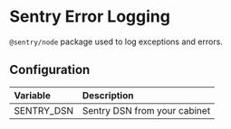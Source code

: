 # Sentry Error Logging

`@sentry/node` package used to log exceptions and errors.

## Configuration


| Variable                        | Description                                                                                                    |
| :------------------------------ | :------------------------------------------------------------------------------------------------------------- |
| SENTRY_DSN                        | Sentry DSN from your cabinet                                                                           |

